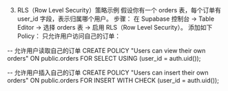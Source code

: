 3. RLS（Row Level Security）策略示例
假设你有一个 orders 表，每个订单有 user_id 字段，表示归属哪个用户。
步骤：
在 Supabase 控制台 → Table Editor → 选择 orders 表 → 启用 RLS（Row Level Security）。
添加如下 Policy：
只允许用户访问自己的订单：


-- 允许用户读取自己的订单
CREATE POLICY "Users can view their own orders"
ON public.orders
FOR SELECT
USING (user_id = auth.uid());

-- 允许用户插入自己的订单
CREATE POLICY "Users can insert their own orders"
ON public.orders
FOR INSERT
WITH CHECK (user_id = auth.uid());